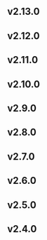## v2.13.0
## v2.12.0
## v2.11.0
## v2.10.0
## v2.9.0
## v2.8.0
## v2.7.0
## v2.6.0
## v2.5.0
## v2.4.0
